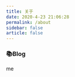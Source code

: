 ```yaml
---
title: 关于
date: 2020-4-23 21:06:28
permalink: /about
sidebar: false
article: false
---
```


### 📚Blog
me 